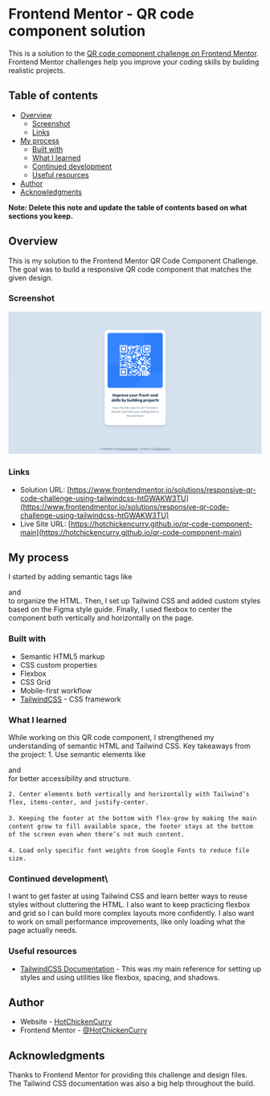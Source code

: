 ﻿# Frontend Mentor - QR code component solution

This is a solution to the [QR code component challenge on Frontend Mentor](https://www.frontendmentor.io/challenges/qr-code-component-iux_sIO_H). Frontend Mentor challenges help you improve your coding skills by building realistic projects. 

## Table of contents

- [Overview](#overview)
  - [Screenshot](#screenshot)
  - [Links](#links)
- [My process](#my-process)
  - [Built with](#built-with)
  - [What I learned](#what-i-learned)
  - [Continued development](#continued-development)
  - [Useful resources](#useful-resources)
- [Author](#author)
- [Acknowledgments](#acknowledgments)

**Note: Delete this note and update the table of contents based on what sections you keep.**

## Overview

This is my solution to the Frontend Mentor QR Code Component Challenge. The goal was to build a responsive QR code component that matches the given design.

### Screenshot

![](/screenshots/desktop.png)

### Links

- Solution URL: [https://www.frontendmentor.io/solutions/responsive-qr-code-challenge-using-tailwindcss-htGWAKW3TU](https://www.frontendmentor.io/solutions/responsive-qr-code-challenge-using-tailwindcss-htGWAKW3TU)
- Live Site URL: [https://hotchickencurry.github.io/qr-code-component-main](https://hotchickencurry.github.io/qr-code-component-main)

## My process

I started by adding semantic tags like <main> and <article> to organize the HTML. Then, I set up Tailwind CSS and added custom styles based on the Figma style guide. Finally, I used flexbox to center the component both vertically and horizontally on the page.

### Built with

- Semantic HTML5 markup
- CSS custom properties
- Flexbox
- CSS Grid
- Mobile-first workflow
- [TailwindCSS](tailwindcss.com/) - CSS framework

### What I learned

While working on this QR code component, I strengthened my understanding of semantic HTML and Tailwind CSS.
Key takeaways from the project:
    1. Use semantic elements like <main> and <article> for better accessibility and structure.

    2. Center elements both vertically and horizontally with Tailwind’s flex, items-center, and justify-center.

    3. Keeping the footer at the bottom with flex-grow by making the main content grow to fill available space, the footer stays at the bottom of the screen even when there’s not much content.

    4. Load only specific font weights from Google Fonts to reduce file size.

### Continued development\

I want to get faster at using Tailwind CSS and learn better ways to reuse styles without cluttering the HTML. I also want to keep practicing flexbox and grid so I can build more complex layouts more confidently. I also want to work on small performance improvements, like only loading what the page actually needs.

### Useful resources

- [TailwindCSS Documentation](https://tailwindcss.com/docs/) - This was my main reference for setting up styles and using utilities like flexbox, spacing, and shadows.

## Author

- Website - [HotChickenCurry](https://hotchickencurry.github.io/qr-code-component-main)
- Frontend Mentor - [@HotChickenCurry](https://www.frontendmentor.io/profile/HotChickenCurry)

## Acknowledgments

Thanks to Frontend Mentor for providing this challenge and design files. The Tailwind CSS documentation was also a big help throughout the build.

